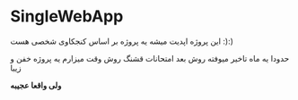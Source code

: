 # SingleWebApp
این پروژه اپدیت میشه یه پروژه بر اساس کنجکاوی شخصی هست :):)

 حدودا یه ماه تاخیر میوفته روش بعد امتحانات قشنگ روش وقت میزارم یه پروژه خفن و زیبا 

**ولی واقعا عجیبه**